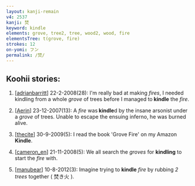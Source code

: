 ```yaml
---
layout: kanji-remain
v4: 2537
kanji: 焚
keyword: kindle
elements: grove, tree2, tree, wood2, wood, fire
elementsTree: t(grove, fire)
strokes: 12
on-yomi: フン
permalink: /焚/
---
```


## Koohii stories: 

1) [<a href="http://kanji.koohii.com/profile/adrianbarritt">adrianbarritt</a>] 22-2-2008(28): I&#039;m really bad at making <em>fires</em>, I needed kindling from a whole <em>grove</em> of trees before I managed to<strong> kindle</strong> the <em>fire</em>.

2) [<a href="http://kanji.koohii.com/profile/Aerin">Aerin</a>] 23-12-2007(13): A <em>fire</em> was<strong> kindle</strong>d by the insane arsonist under a <em>grove</em> of trees. Unable to escape the ensuing inferno, he was burned alive.

3) [<a href="http://kanji.koohii.com/profile/thecite">thecite</a>] 30-9-2009(5): I read the book &#039;Grove Fire&#039; on my Amazon<strong> Kindle</strong>.

4) [<a href="http://kanji.koohii.com/profile/cameron_en">cameron_en</a>] 21-11-2008(5): We all search the <em>groves</em> for <strong>kindling</strong> to start the <em>fire</em> with.

5) [<a href="http://kanji.koohii.com/profile/manubear">manubear</a>] 10-8-2012(3): Imagine trying to <strong>kindle</strong> <em>fire</em> by rubbing <em>2 trees</em> together ( 焚き火 ).

